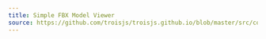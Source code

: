 ```yaml
---
title: Simple FBX Model Viewer
source: https://github.com/troisjs/troisjs.github.io/blob/master/src/components/models/FBXExample.vue
---
```


<ClientOnly>
  <Dyn folder="models" component="FBXExample" />
</ClientOnly>
